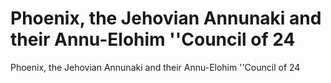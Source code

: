 # Phoenix, the Jehovian Annunaki and their Annu-Elohim ''Council of 24

Phoenix, the Jehovian Annunaki and their Annu-Elohim ''Council of 24